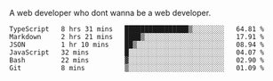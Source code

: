 A web developer who dont wanna be a web developer.

<!--START_SECTION:waka-->

```text
TypeScript   8 hrs 31 mins   ████████████████▒░░░░░░░░   64.81 %
Markdown     2 hrs 21 mins   ████▒░░░░░░░░░░░░░░░░░░░░   17.91 %
JSON         1 hr 10 mins    ██▒░░░░░░░░░░░░░░░░░░░░░░   08.94 %
JavaScript   32 mins         █░░░░░░░░░░░░░░░░░░░░░░░░   04.07 %
Bash         22 mins         ▓░░░░░░░░░░░░░░░░░░░░░░░░   02.90 %
Git          8 mins          ▒░░░░░░░░░░░░░░░░░░░░░░░░   01.09 %
```

<!--END_SECTION:waka-->
